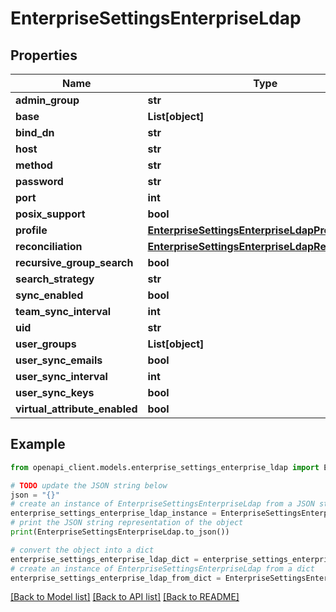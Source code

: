 # EnterpriseSettingsEnterpriseLdap


## Properties

Name | Type | Description | Notes
------------ | ------------- | ------------- | -------------
**admin_group** | **str** |  | [optional] 
**base** | **List[object]** |  | [optional] 
**bind_dn** | **str** |  | [optional] 
**host** | **str** |  | [optional] 
**method** | **str** |  | [optional] 
**password** | **str** |  | [optional] 
**port** | **int** |  | [optional] 
**posix_support** | **bool** |  | [optional] 
**profile** | [**EnterpriseSettingsEnterpriseLdapProfile**](EnterpriseSettingsEnterpriseLdapProfile.md) |  | [optional] 
**reconciliation** | [**EnterpriseSettingsEnterpriseLdapReconciliation**](EnterpriseSettingsEnterpriseLdapReconciliation.md) |  | [optional] 
**recursive_group_search** | **bool** |  | [optional] 
**search_strategy** | **str** |  | [optional] 
**sync_enabled** | **bool** |  | [optional] 
**team_sync_interval** | **int** |  | [optional] 
**uid** | **str** |  | [optional] 
**user_groups** | **List[object]** |  | [optional] 
**user_sync_emails** | **bool** |  | [optional] 
**user_sync_interval** | **int** |  | [optional] 
**user_sync_keys** | **bool** |  | [optional] 
**virtual_attribute_enabled** | **bool** |  | [optional] 

## Example

```python
from openapi_client.models.enterprise_settings_enterprise_ldap import EnterpriseSettingsEnterpriseLdap

# TODO update the JSON string below
json = "{}"
# create an instance of EnterpriseSettingsEnterpriseLdap from a JSON string
enterprise_settings_enterprise_ldap_instance = EnterpriseSettingsEnterpriseLdap.from_json(json)
# print the JSON string representation of the object
print(EnterpriseSettingsEnterpriseLdap.to_json())

# convert the object into a dict
enterprise_settings_enterprise_ldap_dict = enterprise_settings_enterprise_ldap_instance.to_dict()
# create an instance of EnterpriseSettingsEnterpriseLdap from a dict
enterprise_settings_enterprise_ldap_from_dict = EnterpriseSettingsEnterpriseLdap.from_dict(enterprise_settings_enterprise_ldap_dict)
```
[[Back to Model list]](../README.md#documentation-for-models) [[Back to API list]](../README.md#documentation-for-api-endpoints) [[Back to README]](../README.md)


